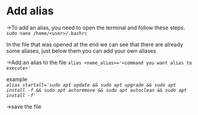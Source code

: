 # Add alias 

->To add an alias, you need to open the terminal and follow these steps.
`sudo nano /home/<user>/.bashrc`

In the file that was opened at the end we can see that there are already some aliases, just below them you can add your own aliases

->Add an alias to the file
`alias <name_alias>='<command you want alias to execute>'`

example
<br>
*`alias startall='sudo apt update && sudo apt upgrade && sudo apt install -f && sudo apt autoremove && sudo apt autoclean && sudo apt install -f'`*

->save the file
